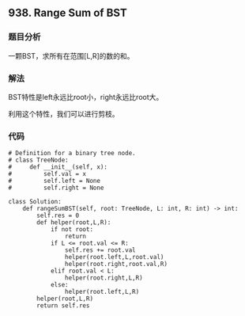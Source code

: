 ## 938. Range Sum of BST

### 题目分析
一颗BST，求所有在范围[L,R]的数的和。

### 解法
BST特性是left永远比root小，right永远比root大。

利用这个特性，我们可以进行剪枝。

### 代码
```
# Definition for a binary tree node.
# class TreeNode:
#     def __init__(self, x):
#         self.val = x
#         self.left = None
#         self.right = None

class Solution:
    def rangeSumBST(self, root: TreeNode, L: int, R: int) -> int:
        self.res = 0
        def helper(root,L,R):
            if not root:
                return
            if L <= root.val <= R:
                self.res += root.val
                helper(root.left,L,root.val)
                helper(root.right,root.val,R)
            elif root.val < L:
                helper(root.right,L,R)
            else:
                helper(root.left,L,R)
        helper(root,L,R)
        return self.res
```


